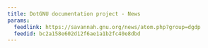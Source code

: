 ```yaml
---
title: DotGNU documentation project - News
params:
  feedlink: https://savannah.gnu.org/news/atom.php?group=dgdp
  feedid: bc2a158e602d12f6ae1a1b2fc40e8dbd
---
```

